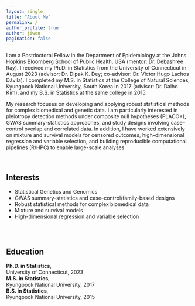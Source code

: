 ```yaml
---
layout: single
title: "About Me"
permalink: /            
author_profile: true  
author: jiwon
pagination: false
---
```


I am a Postdoctoral Fellow in the Department of Epidemiology at the Johns Hopkins Bloomberg School of Public Health, USA (mentor: Dr. Debashree Ray). I received my Ph.D. in Statistics from the University of Connecticut in August 2023 (advisor: Dr. Dipak K. Dey; co-advisor: Dr. Victor Hugo Lachos Dávila). I completed my M.S. in Statistics at the College of Natural Sciences, Kyungpook National University, South Korea in 2017 (advisor: Dr. Dalho Kim), and my B.S. in Statistics at the same college in 2015.

My research focuses on developing and applying robust statistical methods for complex biomedical and genetic data. I am particularly interested in pleiotropy detection methods under composite null hypotheses (PLACO+), GWAS summary-statistics approaches, and study designs involving case–control overlap and correlated data. In addition, I have worked extensively on mixture and survival models for censored outcomes, high-dimensional regression and variable selection, and building reproducible computational pipelines (R/HPC) to enable large-scale analyses.

<!-- 두 칼럼 레이아웃 -->
<div style="display:flex; gap:2rem; flex-wrap:wrap; align-items:flex-start; margin-top:2rem">

  <div style="flex:1 1 300px; min-width:280px">
    <h2>Interests</h2>
    <ul>
      <li>Statistical Genetics and Genomics</li>
      <li>GWAS summary-statistics and case–control/family-based designs</li>
      <li>Robust statistical methods for complex biomedical data</li>
      <li>Mixture and survival models</li>
      <li>High-dimensional regression and variable selection</li>
    </ul>
  </div>

  <div style="flex:1 1 300px; min-width:280px">
    <h2>Education</h2>
    <ul style="list-style:none; padding-left:0">
      <li><strong>Ph.D. in Statistics</strong>,<br>University of Connecticut, 2023</li>
      <li><strong>M.S. in Statistics</strong>,<br>Kyungpook National University, 2017</li>
      <li><strong>B.S. in Statistics</strong>,<br>Kyungpook National University, 2015</li>
    </ul>
  </div>

</div>
